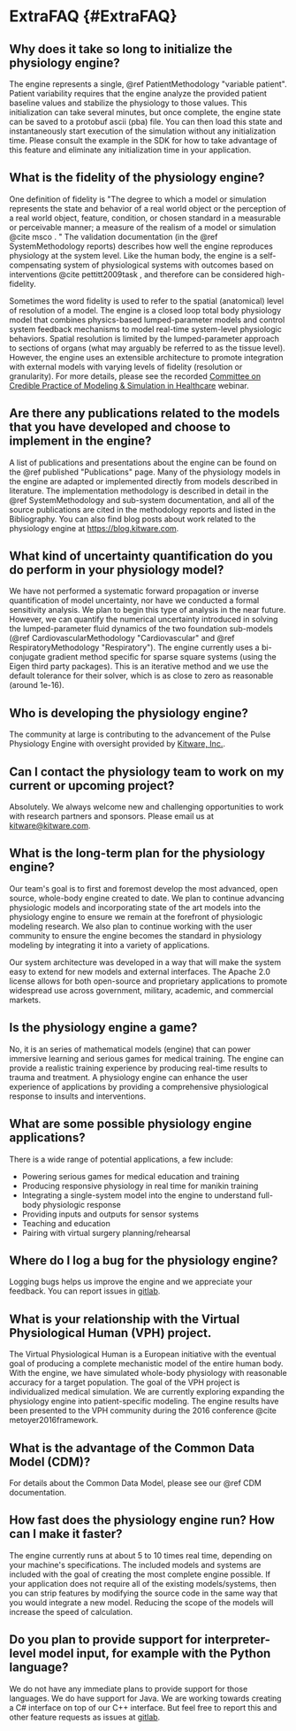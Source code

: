 ExtraFAQ {#ExtraFAQ}
============

## Why does it take so long to initialize the physiology engine?
The engine represents a single, @ref PatientMethodology "variable patient". 
Patient variability requires that the engine analyze the provided patient baseline values and stabilize the physiology to those values. 
This initialization can take several minutes, but once complete, the engine state can be saved to a protobuf ascii (pba) file.
You can then load this state and instantaneously start execution of the simulation without any initialization time.
Please consult the example in the SDK for how to take advantage of this feature and eliminate any initialization time in your application.

## What is the fidelity of the physiology engine?
One definition of fidelity is "The degree to which a model or simulation represents the state and 
behavior of a real world object or the perception of a real world object, feature, condition, or chosen 
standard in a measurable or perceivable manner; a measure of the realism of a model or simulation @cite msco . " 
The validation documentation (in the @ref SystemMethodology reports) describes how well the engine 
reproduces physiology at the system level. Like the human body, the engine is a self-compensating system of 
physiological systems with outcomes based on interventions @cite pettitt2009task , and therefore can be considered high-fidelity.

Sometimes the word fidelity is used to refer to the spatial (anatomical) level of resolution of a model. 
The engine is a closed loop 
total body physiology model that combines physics-based lumped-parameter models 
and control system feedback mechanisms to model real-time system-level 
physiologic behaviors. Spatial resolution is limited by the lumped-parameter approach 
to sections of organs (what may arguably be referred to as the tissue level). However, the engine
uses an extensible architecture to promote integration with external models with varying levels of 
fidelity (resolution or granularity). For more details, please see the recorded [Committee on Credible Practice of Modeling & Simulation 
in Healthcare](https://simtk.org/projects/cpms/ "CPMS") webinar.

## Are there any publications related to the models that you have developed and choose to implement in the engine?
A list of publications and presentations about the engine can be found on the @ref published "Publications" page. 
Many of the physiology models in the engine are adapted or implemented directly from models described in literature. 
The implementation methodology is described in detail in the @ref SystemMethodology and sub-system documentation, and 
all of the source publications are cited in the methodology reports and listed in the Bibliography. You can also find blog posts about work related to the physiology engine at https://blog.kitware.com.

## What kind of uncertainty quantification do you do perform in your physiology model?
We have not performed a systematic forward propagation or inverse quantification of model uncertainty, 
nor have we conducted a formal sensitivity analysis. We plan to begin this type of analysis in the near future. However, we can quantify the numerical 
uncertainty introduced in solving the lumped-parameter fluid dynamics of the two foundation sub-models 
(@ref CardiovascularMethodology "Cardiovascular" and @ref RespiratoryMethodology "Respiratory"). The engine currently uses a bi-conjugate 
gradient method specific for sparse square systems (using the Eigen third party packages). This is an 
iterative method and we use the default tolerance for their solver, which is as close to zero as reasonable (around 1e-16). 

## Who is developing the physiology engine?
The community at large is contributing to the advancement of the Pulse Physiology Engine with oversight provided by <a href="https://www.kitware.com/">Kitware, Inc.</a>.  

## Can I contact the physiology team to work on my current or upcoming project?
Absolutely. We always welcome new and challenging opportunities to 
work with research partners and sponsors. Please email us at kitware@kitware.com.

## What is the long-term plan for the physiology engine?
Our team's goal is to first and foremost develop the most advanced, 
open source, whole-body engine created to date. We plan to continue advancing physiologic models and incorporating state of the art models into the physiology engine to ensure we remain at the forefront of physiologic modeling research. We also plan to continue working with the user community to ensure 
the engine becomes the standard in physiology modeling by integrating it into a variety of applications.

Our system architecture was developed in a way that will make 
the system easy to extend for new models and external interfaces. The Apache 2.0 license 
allows for both open-source and proprietary applications to promote 
widespread use across government, military, academic, and commercial markets.

## Is the physiology engine a game?
No, it is an series of mathematical models (engine) that can power immersive 
learning and serious games for medical training. The 
engine can provide a realistic training experience by producing real-time 
results to trauma and treatment. A physiology engine can enhance the user experience of applications 
by providing a comprehensive physiological response to insults and interventions.

## What are some possible physiology engine applications?
There is a wide range of potential applications, a few include:
- Powering serious games for medical education and training
- Producing responsive physiology in real time for manikin training
- Integrating a single-system model into the engine to understand full-body physiologic response
- Providing inputs and outputs for sensor systems
- Teaching and education
- Pairing with virtual surgery planning/rehearsal
	
## Where do I log a bug for the physiology engine?
Logging bugs helps us improve the engine and we appreciate your 
feedback. You can report issues in <a href="https://gitlab.kitware.com/physiology/engine/issues">gitlab</a>.

## What is your relationship with the Virtual Physiological Human (VPH) project.
The Virtual Physiological Human is a European initiative with the eventual goal of producing a complete 
mechanistic model of the entire human body. With the engine, we have simulated whole-body physiology 
with reasonable accuracy for a target population. The goal of the VPH project is individualized 
medical simulation. We are currently exploring expanding the physiology engine into patient-specific modeling. The engine results have been presented
to the VPH community during the 2016 conference @cite metoyer2016framework.

## What is the advantage of the Common Data Model (CDM)?
For details about the Common Data Model, please see our @ref CDM documentation.

## How fast does the physiology engine run? How can I make it faster?
The engine currently runs at about 5 to 10 times real time, depending on your machine's specifications. The included models and systems are included with the goal of creating the most complete engine possible. If your application does not require all of the existing models/systems, 
then you can strip features by modifying the source code in the same way that you would integrate a new model. Reducing the scope of the models will increase the speed of calculation.

## Do you plan to provide support for interpreter-level model input, for example with the Python language?
We do not have any immediate plans to provide support for those languages. 
We do have support for Java. We are working towards creating a C# interface on top of our C++ interface. But feel free to report this and other feature requests as issues at <a href="https://gitlab.kitware.com/physiology/engine/issues">gitlab</a>.

